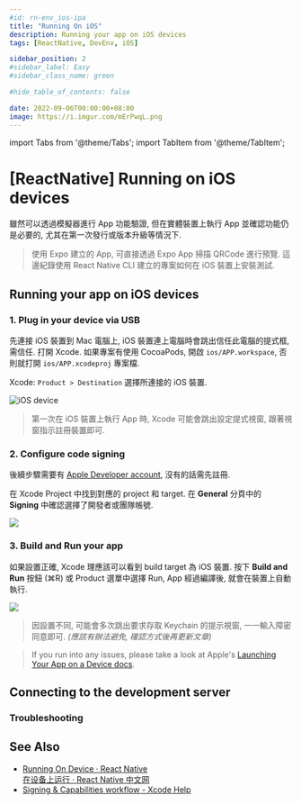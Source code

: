 ```yaml
---
#id: rn-env_ios-ipa
title: "Running On iOS"
description: Running your app on iOS devices
tags: [ReactNative, DevEnv, iOS]

sidebar_position: 2
#sidebar_label: Easy
#sidebar_class_name: green

#hide_table_of_contents: false

date: 2022-09-06T00:00:00+08:00
image: https://i.imgur.com/mErPwqL.png
---
```


import Tabs from '@theme/Tabs';
import TabItem from '@theme/TabItem';

[ReactNative] Running on iOS devices
===========================

雖然可以透過模擬器進行 App 功能驗證, 但在實體裝置上執行 App 並確認功能仍是必要的, 尤其在第一次發行或版本升級等情況下.

> 使用 Expo 建立的 App, 可直接透過 Expo App 掃描 QRCode 進行預覽. 
> 這邊紀錄使用 React Native CLI 建立的專案如何在 iOS 裝置上安裝測試.



Running your app on iOS devices
-------------------------------

### 1. Plug in your device via USB ###

先連接 iOS 裝置到 Mac 電腦上, iOS 裝置連上電腦時會跳出信任此電腦的提式框, 需信任.
打開 Xcode. 如果專案有使用 CocoaPods, 開啟 `ios/APP.workspace`, 否則就打開 `ios/APP.xcodeproj` 專案檔.

Xcode: `Product > Destination` 選擇所連接的 iOS 裝置.

![iOS device](https://lh3.googleusercontent.com/pw/AL9nZEWrnC2-hZekZyoIjmIZwXjWdkT9TSjJaxcl_RkiXrTzgKMLyLJ9p1-CZCSNrMGAP3KrFwLfAU0o4bh3-zehr-b-IFtno3LBRkaZPFLUudRt6-T8Gh3lnL0YzeAJ-vtq5qaA7qP-NBuoVNGuvhdRUWCvDg=w800-no?authuser=0)

> 第一次在 iOS 裝置上執行 App 時, Xcode 可能會跳出設定提式視窗, 跟著視窗指示註冊裝置即可.

### 2. Configure code signing ###

後續步驟需要有 [Apple Developer account](https://developer.apple.com/), 沒有的話需先註冊.

在 Xcode Project 中找到對應的 project 和 target. 
在 __General__ 分頁中的 __Signing__ 中確認選擇了開發者或團隊帳號.

![](https://lh3.googleusercontent.com/pw/AL9nZEVoJ-FiB5vAg-0_vlqYVkCQBEvdmVaNuO7G4-REdVPzIuIsDIXFWr67hJfP2DgLvLfY-PeYVdoRLQUyuPRNryreeg3R0jNZkbwjO5h9kQgfRsrcBPvSkOs_5Ml0QgHapOMDgJAGXIxp-9X5iY2V3zXU7w=w800-no?authuser=0)

### 3. Build and Run your app

如果設置正確, Xcode 理應該可以看到 build target 為 iOS 裝置.
按下 __Build and Run__ 按鈕 (⌘R) 或 Product 選單中選擇 Run, App 經過編譯後, 就會在裝置上自動執行.

![](https://lh3.googleusercontent.com/pw/AL9nZEXPYmejitTCJi7AiWGf3z4O1Z7aQlW1_ZEGO3SGYoOqZ41rEYHrd_HceCloZNea51UOqy5y0SOb9T_X1lFbQzPALNfWQcQvP_BlKanQ8gxrHbGDJhfpbNDysxXbTQhs2pNMjNMSjO_yGhpQAxCnndkDVg=w686-no?authuser=0)

> 因設置不同, 可能會多次跳出要求存取 Keychain 的提示視窗, 一一輸入障密同意即可.
> _(應該有辦法避免, 確認方式後再更新文章)_

> If you run into any issues, please take a look at Apple's [Launching Your App on a Device docs](https://help.apple.com/xcode/mac/current/#/dev60b6fbbc7).



Connecting to the development server
------------------------------------

### Troubleshooting ###






See Also
--------

-	[Running On Device · React Native](https://reactnative.dev/docs/running-on-device)  
	[在设备上运行 · React Native 中文网](https://reactnative.cn/docs/running-on-device)
-	[Signing & Capabilities workflow - Xcode Help](https://help.apple.com/xcode/mac/current/#/dev60b6fbbc7)
